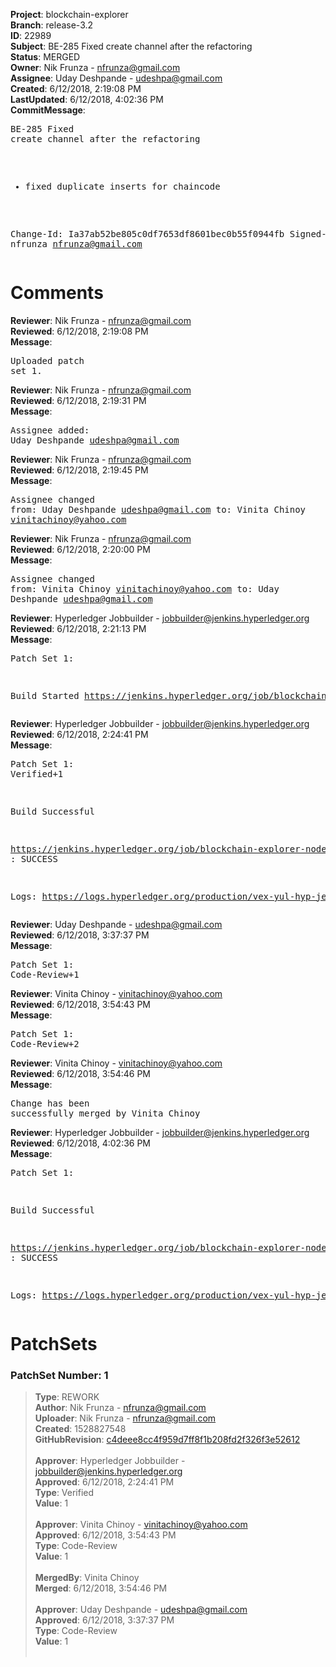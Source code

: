 <strong>Project</strong>: blockchain-explorer</br><strong>Branch</strong>: release-3.2<br><strong>ID</strong>: 22989<br><strong>Subject</strong>: BE-285 Fixed create channel after the refactoring<br><strong>Status</strong>: MERGED<br><strong>Owner</strong>: Nik Frunza - nfrunza@gmail.com<br><strong>Assignee</strong>: Uday Deshpande - udeshpa@gmail.com<br><strong>Created</strong>: 6/12/2018, 2:19:08 PM<br><strong>LastUpdated</strong>: 6/12/2018, 4:02:36 PM<br><strong>CommitMessage</strong>:<br><pre>BE-285 Fixed create channel after the refactoring

* fixed duplicate inserts for chaincode

Change-Id: Ia37ab52be805c0df7653df8601bec0b55f0944fb
Signed-off-by: nfrunza <nfrunza@gmail.com>
</pre><h1>Comments</h1><strong>Reviewer</strong>: Nik Frunza - nfrunza@gmail.com<br><strong>Reviewed</strong>: 6/12/2018, 2:19:08 PM<br><strong>Message</strong>: <pre>Uploaded patch set 1.</pre><strong>Reviewer</strong>: Nik Frunza - nfrunza@gmail.com<br><strong>Reviewed</strong>: 6/12/2018, 2:19:31 PM<br><strong>Message</strong>: <pre>Assignee added: Uday Deshpande <udeshpa@gmail.com></pre><strong>Reviewer</strong>: Nik Frunza - nfrunza@gmail.com<br><strong>Reviewed</strong>: 6/12/2018, 2:19:45 PM<br><strong>Message</strong>: <pre>Assignee changed from: Uday Deshpande <udeshpa@gmail.com> to: Vinita Chinoy <vinitachinoy@yahoo.com></pre><strong>Reviewer</strong>: Nik Frunza - nfrunza@gmail.com<br><strong>Reviewed</strong>: 6/12/2018, 2:20:00 PM<br><strong>Message</strong>: <pre>Assignee changed from: Vinita Chinoy <vinitachinoy@yahoo.com> to: Uday Deshpande <udeshpa@gmail.com></pre><strong>Reviewer</strong>: Hyperledger Jobbuilder - jobbuilder@jenkins.hyperledger.org<br><strong>Reviewed</strong>: 6/12/2018, 2:21:13 PM<br><strong>Message</strong>: <pre>Patch Set 1:

Build Started https://jenkins.hyperledger.org/job/blockchain-explorer-node6-verify-x86_64/176/</pre><strong>Reviewer</strong>: Hyperledger Jobbuilder - jobbuilder@jenkins.hyperledger.org<br><strong>Reviewed</strong>: 6/12/2018, 2:24:41 PM<br><strong>Message</strong>: <pre>Patch Set 1: Verified+1

Build Successful 

https://jenkins.hyperledger.org/job/blockchain-explorer-node6-verify-x86_64/176/ : SUCCESS

Logs: https://logs.hyperledger.org/production/vex-yul-hyp-jenkins-3/blockchain-explorer-node6-verify-x86_64/176</pre><strong>Reviewer</strong>: Uday Deshpande - udeshpa@gmail.com<br><strong>Reviewed</strong>: 6/12/2018, 3:37:37 PM<br><strong>Message</strong>: <pre>Patch Set 1: Code-Review+1</pre><strong>Reviewer</strong>: Vinita Chinoy - vinitachinoy@yahoo.com<br><strong>Reviewed</strong>: 6/12/2018, 3:54:43 PM<br><strong>Message</strong>: <pre>Patch Set 1: Code-Review+2</pre><strong>Reviewer</strong>: Vinita Chinoy - vinitachinoy@yahoo.com<br><strong>Reviewed</strong>: 6/12/2018, 3:54:46 PM<br><strong>Message</strong>: <pre>Change has been successfully merged by Vinita Chinoy</pre><strong>Reviewer</strong>: Hyperledger Jobbuilder - jobbuilder@jenkins.hyperledger.org<br><strong>Reviewed</strong>: 6/12/2018, 4:02:36 PM<br><strong>Message</strong>: <pre>Patch Set 1:

Build Successful 

https://jenkins.hyperledger.org/job/blockchain-explorer-node6-merge-x86_64/93/ : SUCCESS

Logs: https://logs.hyperledger.org/production/vex-yul-hyp-jenkins-3/blockchain-explorer-node6-merge-x86_64/93</pre><h1>PatchSets</h1><h3>PatchSet Number: 1</h3><blockquote><strong>Type</strong>: REWORK<br><strong>Author</strong>: Nik Frunza - nfrunza@gmail.com<br><strong>Uploader</strong>: Nik Frunza - nfrunza@gmail.com<br><strong>Created</strong>: 1528827548<br><strong>GitHubRevision</strong>: [c4deee8cc4f959d7ff8f1b208fd2f326f3e52612](https://github.com/hyperledger/blockchain-explorer/commit/c4deee8cc4f959d7ff8f1b208fd2f326f3e52612)<br><br><strong>Approver</strong>: Hyperledger Jobbuilder - jobbuilder@jenkins.hyperledger.org<br><strong>Approved</strong>: 6/12/2018, 2:24:41 PM<br><strong>Type</strong>: Verified<br><strong>Value</strong>: 1<br><br><strong>Approver</strong>: Vinita Chinoy - vinitachinoy@yahoo.com<br><strong>Approved</strong>: 6/12/2018, 3:54:43 PM<br><strong>Type</strong>: Code-Review<br><strong>Value</strong>: 1<br><br><strong>MergedBy</strong>: Vinita Chinoy<br><strong>Merged</strong>: 6/12/2018, 3:54:46 PM<br><br><strong>Approver</strong>: Uday Deshpande - udeshpa@gmail.com<br><strong>Approved</strong>: 6/12/2018, 3:37:37 PM<br><strong>Type</strong>: Code-Review<br><strong>Value</strong>: 1<br><br></blockquote>